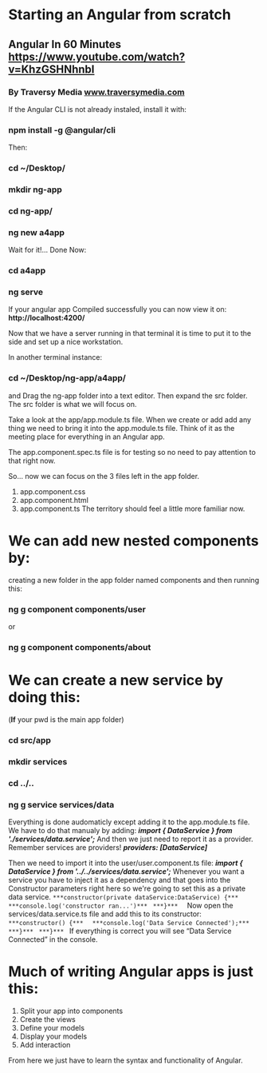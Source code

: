 # Starting an Angular from scratch
## Angular In 60 Minutes  https://www.youtube.com/watch?v=KhzGSHNhnbI
### By Traversy Media www.traversymedia.com  

If the Angular CLI is not already instaled, install it with:
### npm install -g @angular/cli

Then:
### cd ~/Desktop/
### mkdir ng-app
### cd ng-app/
### ng new a4app

Wait for it!... Done
Now:
### cd a4app
### ng serve

If your angular app Compiled successfully you 
can now view it on:  **http://localhost:4200/**

Now that we have a server running in that terminal
it is time to put it to the side and set up a nice workstation.

In another terminal instance: 
### cd ~/Desktop/ng-app/a4app/
and
Drag the ng-app folder into a text editor.
Then expand the src folder. 
The src folder is what we will focus on.

Take a look at the app/app.module.ts file.
When we create or add add any thing we need to
bring it into the app.module.ts file.
Think of it as the meeting place for everything
in an Angular app.

The app.component.spec.ts file is for testing
so no need to pay attention to that right now.

So... now we can focus on the 3 files left in the app folder.
1. app.component.css
2. app.component.html
3. app.component.ts
The territory should feel a little more familiar now.

# We can add new nested components by: 
creating a new folder in the app folder named components 
and then running this:
### ng g component components/user
or
### ng g component components/about



# We can create a new service by doing this:
(**If** your pwd is the main app folder)
### cd src/app
### mkdir services
### cd ../..
### ng g service services/data
Everything is done audomaticly except adding it to the
app.module.ts file. We have to do that manualy by adding:
***import { DataService } from './services/data.service';***
And then we just need to report it as a provider.
Remember services are providers!
***providers: [DataService]***

Then we need to import it into the user/user.component.ts file:
***import { DataService } from '../../services/data.service';***
Whenever you want a service you have to inject it as a dependency 
and that goes into the Constructor parameters right here so we're
going to set this as a private data service.
`***constructor(private dataService:DataService) {***  `
 ` ***console.log('constructor ran...')***  `
`***}***  `
Now open the services/data.service.ts file and add this to its constructor:  
  `***constructor() {***  `
  `	***console.log('Data Service Connected');***  `
 ` ***}***  `
`***}*** ` 
If everything is correct you will see “Data Service Connected” 
in the console.

# Much of writing Angular apps is just this:
1. Split your app into components
2. Create the views
3. Define your models
4. Display your models
5. Add interaction

From here we just have to learn the 
syntax and functionality of Angular.





















